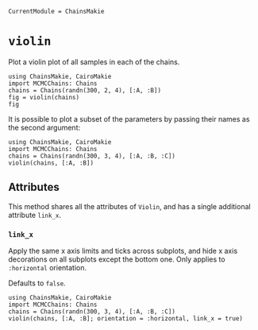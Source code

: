 ```@meta
CurrentModule = ChainsMakie
```

# `violin`

Plot a violin plot of all samples in each of the chains.

```@example
using ChainsMakie, CairoMakie
import MCMCChains: Chains
chains = Chains(randn(300, 2, 4), [:A, :B])
fig = violin(chains)
fig
```

It is possible to plot a subset of the parameters by passing their names as the second argument:

```@example
using ChainsMakie, CairoMakie 
import MCMCChains: Chains
chains = Chains(randn(300, 3, 4), [:A, :B, :C])
violin(chains, [:A, :B])
```

## Attributes

This method shares all the attributes of `Violin`, and has a single additional attribute `link_x`.

### `link_x`

Apply the same x axis limits and ticks across subplots, and hide x axis decorations on all subplots except the bottom one.
Only applies to `:horizontal` orientation.

Defaults to `false`.

```@example
using ChainsMakie, CairoMakie 
import MCMCChains: Chains
chains = Chains(randn(300, 3, 4), [:A, :B, :C])
violin(chains, [:A, :B]; orientation = :horizontal, link_x = true)
```
